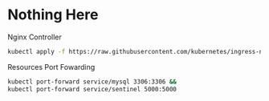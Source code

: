 # Nothing Here

Nginx Controller
```bash
kubectl apply -f https://raw.githubusercontent.com/kubernetes/ingress-nginx/controller-v1.10.0/deploy/static/provider/cloud/deploy.yaml
```

Resources Port Fowarding
```bash
kubectl port-forward service/mysql 3306:3306 &&
kubectl port-forward service/sentinel 5000:5000
```